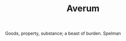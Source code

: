 ---
title: Averum
letter: A
permalink: "/definitions/averum.html"
body: Goods, property, substance; a beast of burden. Spelman
published_at: '2018-07-07'
layout: post
---